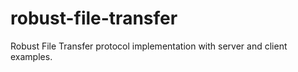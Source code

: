 # robust-file-transfer
Robust File Transfer protocol implementation with server and client examples.
